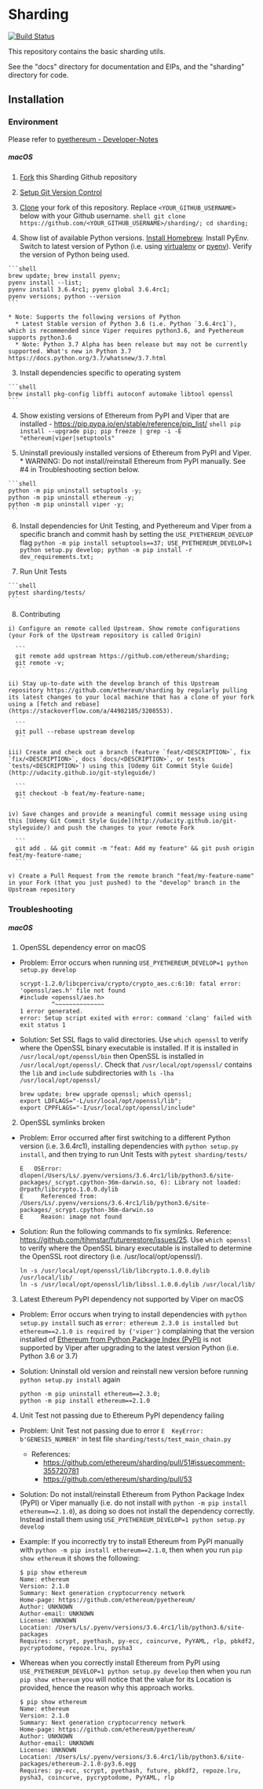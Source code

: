 # Sharding

[![Build Status](https://travis-ci.org/ethereum/sharding.svg?branch=develop)](https://travis-ci.org/ethereum/sharding)

This repository contains the basic sharding utils.

See the "docs" directory for documentation and EIPs, and the "sharding" directory for code.

## Installation
### Environment

Please refer to [pyethereum - Developer-Notes](https://github.com/ethereum/pyethereum/wiki/Developer-Notes)

##### macOS

  1. [Fork](https://help.github.com/articles/fork-a-repo/#fork-an-example-repository) this Sharding Github repository

  2. [Setup Git Version Control](https://help.github.com/articles/fork-a-repo/#step-1-set-up-git)

  2. [Clone](https://help.github.com/articles/fork-a-repo/#step-2-create-a-local-clone-of-your-fork) your fork of this repository. Replace `<YOUR_GITHUB_USERNAME>` below with your Github username.
    ```shell
    git clone https://github.com/<YOUR_GITHUB_USERNAME>/sharding/;
    cd sharding;
    ```

  2. Show list of available Python versions.
  [Install Homebrew](https://brew.sh/). Install PyEnv.
  Switch to latest version of Python (i.e. using [virtualenv](https://github.com/pypa/virtualenv) or [pyenv](https://github.com/pyenv/pyenv)).
  Verify the version of Python being used.

    ```shell
    brew update; brew install pyenv;
    pyenv install --list;
    pyenv install 3.6.4rc1; pyenv global 3.6.4rc1;
    pyenv versions; python --version
    ```

    * Note: Supports the following versions of Python
      * Latest Stable version of Python 3.6 (i.e. Python `3.6.4rc1`), which is recommended since Viper requires python3.6, and Pyethereum supports python3.6
      * Note: Python 3.7 Alpha has been release but may not be currently supported. What's new in Python 3.7 https://docs.python.org/3.7/whatsnew/3.7.html

  3. Install dependencies specific to operating system

    ```shell
    brew install pkg-config libffi autoconf automake libtool openssl
    ```

  4. Show existing versions of Ethereum from PyPI and Viper that are installed - https://pip.pypa.io/en/stable/reference/pip_list/
    ```shell
    pip install --upgrade pip;
    pip freeze | grep -i -E "ethereum|viper|setuptools"
    ```

  5. Uninstall previously installed versions of Ethereum from PyPI and Viper.
    * WARNING: Do not install/reinstall Ethereum from PyPI manually. See #4 in Troubleshooting section below.

    ```shell
    python -m pip uninstall setuptools -y;
    python -m pip uninstall ethereum -y;
    python -m pip uninstall viper -y;
    ```

  6. Install dependencies for Unit Testing, and Pyethereum and Viper from a specific branch and commit hash by setting the `USE_PYETHEREUM_DEVELOP` flag
    ```
    python -m pip install setuptools==37;
    USE_PYETHEREUM_DEVELOP=1 python setup.py develop;
    python -m pip install -r dev_requirements.txt;
    ```

  7. Run Unit Tests

    ```shell
    pytest sharding/tests/
    ```

  8. Contributing

    i) Configure an remote called Upstream. Show remote configurations (your Fork of the Upstream repository is called Origin)
  
      ```
      git remote add upstream https://github.com/ethereum/sharding;
      git remote -v;
      ```

    ii) Stay up-to-date with the develop branch of this Upstream repository https://github.com/ethereum/sharding by regularly pulling its latest changes to your local machine that has a clone of your fork using a [fetch and rebase](https://stackoverflow.com/a/44982185/3208553).

      ```
      git pull --rebase upstream develop
      ```

    iii) Create and check out a branch (feature `feat/<DESCRIPTION>`, fix `fix/<DESCRIPTION>`, docs `docs/<DESCRIPTION>`, or tests `tests/<DESCRIPTION>`) using this [Udemy Git Commit Style Guide](http://udacity.github.io/git-styleguide/)

      ```
      git checkout -b feat/my-feature-name;
      ```

    iv) Save changes and provide a meaningful commit message using using this [Udemy Git Commit Style Guide](http://udacity.github.io/git-styleguide/) and push the changes to your remote Fork

      ```
      git add . && git commit -m "feat: Add my feature" && git push origin feat/my-feature-name;
      ```

    v) Create a Pull Request from the remote branch "feat/my-feature-name" in your Fork (that you just pushed) to the "develop" branch in the Upstream repository

### Troubleshooting

##### macOS

1. OpenSSL dependency error on macOS

  * Problem: Error occurs when running `USE_PYETHEREUM_DEVELOP=1 python setup.py develop`

    ```
    scrypt-1.2.0/libcperciva/crypto/crypto_aes.c:6:10: fatal error: 'openssl/aes.h' file not found
    #include <openssl/aes.h>
             ^~~~~~~~~~~~~~~
    1 error generated.
    error: Setup script exited with error: command 'clang' failed with exit status 1
    ```

  * Solution: Set SSL flags to valid directories. Use `which openssl` to verify where the OpenSSL binary executable is installed. If it is installed in `/usr/local/opt/openssl/bin` then OpenSSL is installed in `/usr/local/opt/openssl/`. Check that `/usr/local/opt/openssl/` contains the `lib` and `include` subdirectories with `ls -lha /usr/local/opt/openssl/`

    ```
    brew update; brew upgrade openssl; which openssl;
    export LDFLAGS="-L/usr/local/opt/openssl/lib";
    export CPPFLAGS="-I/usr/local/opt/openssl/include"
    ```

2. OpenSSL symlinks broken

  * Problem: Error occurred after first switching to a different Python version (i.e. 3.6.4rc1), installing dependencies with `python setup.py install`, and then trying to run Unit Tests with `pytest sharding/tests/`

    ```
    E   OSError: dlopen(/Users/Ls/.pyenv/versions/3.6.4rc1/lib/python3.6/site-packages/_scrypt.cpython-36m-darwin.so, 6): Library not loaded: @rpath/libcrypto.1.0.0.dylib
    E     Referenced from: /Users/Ls/.pyenv/versions/3.6.4rc1/lib/python3.6/site-packages/_scrypt.cpython-36m-darwin.so
    E     Reason: image not found
    ```

  * Solution: Run the following commands to fix symlinks. Reference: https://github.com/tihmstar/futurerestore/issues/25. Use `which openssl` to verify where the OpenSSL binary executable is installed to determine the OpenSSL root directory (i.e. /usr/local/opt/openssl/).

    ```
    ln -s /usr/local/opt/openssl/lib/libcrypto.1.0.0.dylib /usr/local/lib/
    ln -s /usr/local/opt/openssl/lib/libssl.1.0.0.dylib /usr/local/lib/
    ```

3. Latest Ethereum PyPI dependency not supported by Viper on macOS

  * Problem: Error occurs when trying to install dependencies with `python setup.py install` such as `error: ethereum 2.3.0 is installed but ethereum==2.1.0 is required by {'viper'}` complaining that the version installed of [Ethereum from Python Package Index (PyPI)](https://pypi.python.org/pypi/ethereum/2.3.0) is not supported by Viper after upgrading to the latest version Python (i.e. Python 3.6 or 3.7)

  * Solution: Uninstall old version and reinstall new version before running `python setup.py install` again

    ```
    python -m pip uninstall ethereum==2.3.0;
    python -m pip install ethereum==2.1.0
    ```

4. Unit Test not passing due to Ethereum PyPI dependency failing

 * Problem: Unit Test not passing due to error `E  KeyError: b'GENESIS_NUMBER'` in test file `sharding/tests/test_main_chain.py`
   * References:
     * https://github.com/ethereum/sharding/pull/51#issuecomment-355720781
     * https://github.com/ethereum/sharding/pull/53

* Solution: Do not install/reinstall Ethereum from Python Package Index (PyPI) or Viper manually (i.e. do not install with `python -m pip install ethereum==2.1.0`), as doing so does not install the dependency correctly. Instead install them using `USE_PYETHEREUM_DEVELOP=1 python setup.py develop`

 * Example: If you incorrectly try to install Ethereum from PyPI manually with `python -m pip install ethereum==2.1.0`, then when you run `pip show ethereum` it shows the following:

   ```shell
   $ pip show ethereum
   Name: ethereum
   Version: 2.1.0
   Summary: Next generation cryptocurrency network
   Home-page: https://github.com/ethereum/pyethereum/
   Author: UNKNOWN
   Author-email: UNKNOWN
   License: UNKNOWN
   Location: /Users/Ls/.pyenv/versions/3.6.4rc1/lib/python3.6/site-packages
   Requires: scrypt, pyethash, py-ecc, coincurve, PyYAML, rlp, pbkdf2, pycryptodome, repoze.lru, pysha3
   ```

 * Whereas when you correctly install Ethereum from PyPI using `USE_PYETHEREUM_DEVELOP=1 python setup.py develop` then when you run `pip show ethereum` you will notice that the value for its Location is provided, hence the reason why this approach works.

   ```shell
   $ pip show ethereum
   Name: ethereum
   Version: 2.1.0
   Summary: Next generation cryptocurrency network
   Home-page: https://github.com/ethereum/pyethereum/
   Author: UNKNOWN
   Author-email: UNKNOWN
   License: UNKNOWN
   Location: /Users/Ls/.pyenv/versions/3.6.4rc1/lib/python3.6/site-packages/ethereum-2.1.0-py3.6.egg
   Requires: py-ecc, scrypt, pyethash, future, pbkdf2, repoze.lru, pysha3, coincurve, pycryptodome, PyYAML, rlp
   ```
